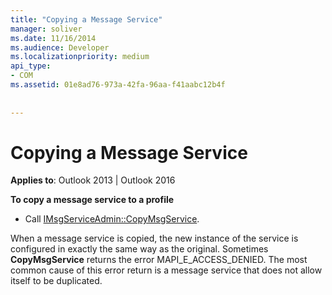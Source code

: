 ```yaml
---
title: "Copying a Message Service"
manager: soliver
ms.date: 11/16/2014
ms.audience: Developer
ms.localizationpriority: medium
api_type:
- COM
ms.assetid: 01e8ad76-973a-42fa-96aa-f41aabc12b4f
 
 
---
```


# Copying a Message Service

  
  
**Applies to**: Outlook 2013 | Outlook 2016 
  
 **To copy a message service to a profile**
  
- Call [IMsgServiceAdmin::CopyMsgService](imsgserviceadmin-copymsgservice.md).
    
When a message service is copied, the new instance of the service is configured in exactly the same way as the original. Sometimes **CopyMsgService** returns the error MAPI_E_ACCESS_DENIED. The most common cause of this error return is a message service that does not allow itself to be duplicated. 
  

